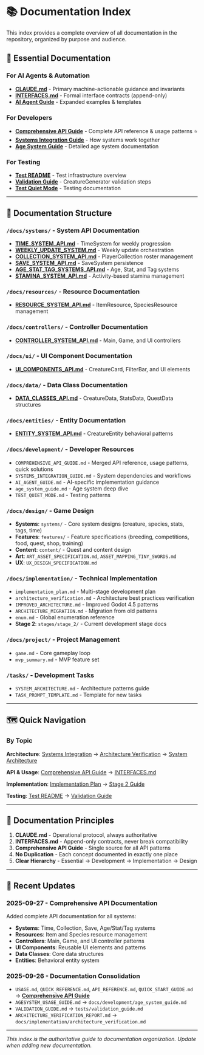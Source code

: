 # 📚 Documentation Index

This index provides a complete overview of all documentation in the repository, organized by purpose and audience.

## 🎯 Essential Documentation

### For AI Agents & Automation
- **[CLAUDE.md](/CLAUDE.md)** - Primary machine-actionable guidance and invariants
- **[INTERFACES.md](/INTERFACES.md)** - Formal interface contracts (append-only)
- **[AI Agent Guide](development/AI_AGENT_GUIDE.md)** - Expanded examples & templates

### For Developers
- **[Comprehensive API Guide](development/COMPREHENSIVE_API_GUIDE.md)** - Complete API reference & usage patterns ⭐
- **[Systems Integration Guide](development/SYSTEMS_INTEGRATION_GUIDE.md)** - How systems work together
- **[Age System Guide](development/age_system_guide.md)** - Detailed age system documentation

### For Testing
- **[Test README](../tests/README.md)** - Test infrastructure overview
- **[Validation Guide](../tests/validation_guide.md)** - CreatureGenerator validation steps
- **[Test Quiet Mode](development/TEST_QUIET_MODE.md)** - Testing documentation

---

## 📂 Documentation Structure

### `/docs/systems/` - System API Documentation
- **[TIME_SYSTEM_API.md](systems/TIME_SYSTEM_API.md)** - TimeSystem for weekly progression
- **[WEEKLY_UPDATE_SYSTEM.md](systems/WEEKLY_UPDATE_SYSTEM.md)** - Weekly update orchestration
- **[COLLECTION_SYSTEM_API.md](systems/COLLECTION_SYSTEM_API.md)** - PlayerCollection roster management
- **[SAVE_SYSTEM_API.md](systems/SAVE_SYSTEM_API.md)** - SaveSystem persistence
- **[AGE_STAT_TAG_SYSTEMS_API.md](systems/AGE_STAT_TAG_SYSTEMS_API.md)** - Age, Stat, and Tag systems
- **[STAMINA_SYSTEM_API.md](systems/STAMINA_SYSTEM_API.md)** - Activity-based stamina management

### `/docs/resources/` - Resource Documentation
- **[RESOURCE_SYSTEM_API.md](resources/RESOURCE_SYSTEM_API.md)** - ItemResource, SpeciesResource management

### `/docs/controllers/` - Controller Documentation
- **[CONTROLLER_SYSTEM_API.md](controllers/CONTROLLER_SYSTEM_API.md)** - Main, Game, and UI controllers

### `/docs/ui/` - UI Component Documentation
- **[UI_COMPONENTS_API.md](ui/UI_COMPONENTS_API.md)** - CreatureCard, FilterBar, and UI elements

### `/docs/data/` - Data Class Documentation
- **[DATA_CLASSES_API.md](data/DATA_CLASSES_API.md)** - CreatureData, StatsData, QuestData structures

### `/docs/entities/` - Entity Documentation
- **[ENTITY_SYSTEM_API.md](entities/ENTITY_SYSTEM_API.md)** - CreatureEntity behavioral patterns

### `/docs/development/` - Developer Resources
- `COMPREHENSIVE_API_GUIDE.md` - Merged API reference, usage patterns, quick solutions
- `SYSTEMS_INTEGRATION_GUIDE.md` - System dependencies and workflows
- `AI_AGENT_GUIDE.md` - AI-specific implementation guidance
- `age_system_guide.md` - Age system deep dive
- `TEST_QUIET_MODE.md` - Testing patterns

### `/docs/design/` - Game Design
- **Systems**: `systems/` - Core system designs (creature, species, stats, tags, time)
- **Features**: `features/` - Feature specifications (breeding, competitions, food, quest, shop, training)
- **Content**: `content/` - Quest and content design
- **Art**: `ART_ASSET_SPECIFICATION.md`, `ASSET_MAPPING_TINY_SWORDS.md`
- **UX**: `UX_DESIGN_SPECIFICATION.md`

### `/docs/implementation/` - Technical Implementation
- `implementation_plan.md` - Multi-stage development plan
- `architecture_verification.md` - Architecture best practices verification
- `IMPROVED_ARCHITECTURE.md` - Improved Godot 4.5 patterns
- `ARCHITECTURE_MIGRATION.md` - Migration from old patterns
- `enum.md` - Global enumeration reference
- **Stage 2**: `stages/stage_2/` - Current development stage docs

### `/docs/project/` - Project Management
- `game.md` - Core gameplay loop
- `mvp_summary.md` - MVP feature set

### `/tasks/` - Development Tasks
- `SYSTEM_ARCHITECTURE.md` - Architecture patterns guide
- `TASK_PROMPT_TEMPLATE.md` - Template for new tasks

---

## 🗺️ Quick Navigation

### By Topic
**Architecture**: [Systems Integration](development/SYSTEMS_INTEGRATION_GUIDE.md) → [Architecture Verification](implementation/architecture_verification.md) → [System Architecture](../tasks/SYSTEM_ARCHITECTURE.md)

**API & Usage**: [Comprehensive API Guide](development/COMPREHENSIVE_API_GUIDE.md) → [INTERFACES.md](/INTERFACES.md)

**Implementation**: [Implementation Plan](implementation/implementation_plan.md) → [Stage 2 Guide](implementation/stages/stage_2/STAGE_2_IMPLEMENTATION_GUIDE.md)

**Testing**: [Test README](../tests/README.md) → [Validation Guide](../tests/validation_guide.md)

---

## 📝 Documentation Principles

1. **CLAUDE.md** - Operational protocol, always authoritative
2. **INTERFACES.md** - Append-only contracts, never break compatibility
3. **Comprehensive API Guide** - Single source for all API patterns
4. **No Duplication** - Each concept documented in exactly one place
5. **Clear Hierarchy** - Essential → Development → Implementation → Design

---

## 🔄 Recent Updates

### 2025-09-27 - Comprehensive API Documentation
Added complete API documentation for all systems:
- **Systems**: Time, Collection, Save, Age/Stat/Tag systems
- **Resources**: Item and Species resource management
- **Controllers**: Main, Game, and UI controller patterns
- **UI Components**: Reusable UI elements and patterns
- **Data Classes**: Core data structures
- **Entities**: Behavioral entity system

### 2025-09-26 - Documentation Consolidation
- `USAGE.md`, `QUICK_REFERENCE.md`, `API_REFERENCE.md`, `QUICK_START_GUIDE.md` → **[Comprehensive API Guide](development/COMPREHENSIVE_API_GUIDE.md)**
- `AGESYSTEM_USAGE_GUIDE.md` → `docs/development/age_system_guide.md`
- `VALIDATION_GUIDE.md` → `tests/validation_guide.md`
- `ARCHITECTURE_VERIFICATION_REPORT.md` → `docs/implementation/architecture_verification.md`

---

*This index is the authoritative guide to documentation organization. Update when adding new documentation.*